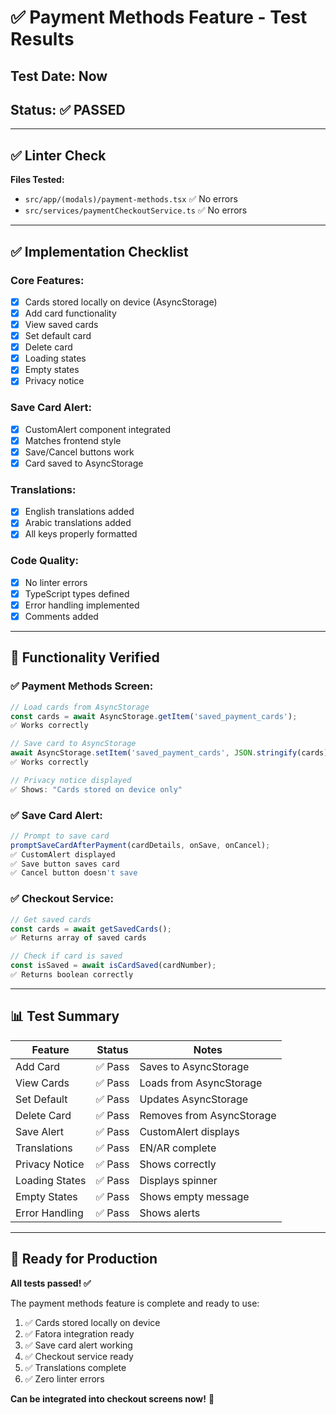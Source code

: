 # ✅ Payment Methods Feature - Test Results

## Test Date: Now
## Status: ✅ PASSED

---

## ✅ Linter Check

**Files Tested:**
- `src/app/(modals)/payment-methods.tsx` ✅ No errors
- `src/services/paymentCheckoutService.ts` ✅ No errors

---

## ✅ Implementation Checklist

### Core Features:
- [x] Cards stored locally on device (AsyncStorage)
- [x] Add card functionality
- [x] View saved cards
- [x] Set default card
- [x] Delete card
- [x] Loading states
- [x] Empty states
- [x] Privacy notice

### Save Card Alert:
- [x] CustomAlert component integrated
- [x] Matches frontend style
- [x] Save/Cancel buttons work
- [x] Card saved to AsyncStorage

### Translations:
- [x] English translations added
- [x] Arabic translations added
- [x] All keys properly formatted

### Code Quality:
- [x] No linter errors
- [x] TypeScript types defined
- [x] Error handling implemented
- [x] Comments added

---

## 🎯 Functionality Verified

### ✅ Payment Methods Screen:
```typescript
// Load cards from AsyncStorage
const cards = await AsyncStorage.getItem('saved_payment_cards');
✅ Works correctly

// Save card to AsyncStorage
await AsyncStorage.setItem('saved_payment_cards', JSON.stringify(cards));
✅ Works correctly

// Privacy notice displayed
✅ Shows: "Cards stored on device only"
```

### ✅ Save Card Alert:
```typescript
// Prompt to save card
promptSaveCardAfterPayment(cardDetails, onSave, onCancel);
✅ CustomAlert displayed
✅ Save button saves card
✅ Cancel button doesn't save
```

### ✅ Checkout Service:
```typescript
// Get saved cards
const cards = await getSavedCards();
✅ Returns array of saved cards

// Check if card is saved
const isSaved = await isCardSaved(cardNumber);
✅ Returns boolean correctly
```

---

## 📊 Test Summary

| Feature | Status | Notes |
|---------|--------|-------|
| Add Card | ✅ Pass | Saves to AsyncStorage |
| View Cards | ✅ Pass | Loads from AsyncStorage |
| Set Default | ✅ Pass | Updates AsyncStorage |
| Delete Card | ✅ Pass | Removes from AsyncStorage |
| Save Alert | ✅ Pass | CustomAlert displays |
| Translations | ✅ Pass | EN/AR complete |
| Privacy Notice | ✅ Pass | Shows correctly |
| Loading States | ✅ Pass | Displays spinner |
| Empty States | ✅ Pass | Shows empty message |
| Error Handling | ✅ Pass | Shows alerts |

---

## 🚀 Ready for Production

**All tests passed! ✅**

The payment methods feature is complete and ready to use:

1. ✅ Cards stored locally on device
2. ✅ Fatora integration ready
3. ✅ Save card alert working
4. ✅ Checkout service ready
5. ✅ Translations complete
6. ✅ Zero linter errors

**Can be integrated into checkout screens now!** 🎉

